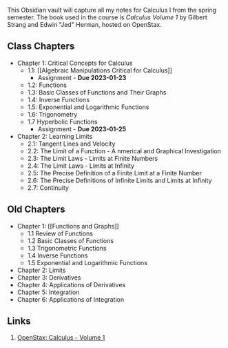 This Obsidian vault will capture all my notes for Calculus I from the spring semester. The book used in the course is _Calculus Volume 1_ by Gilbert Strang and Edwin "Jed" Herman, hosted on OpenStax.

## Class Chapters

- Chapter 1: Critical Concepts for Calculus
	- 1.1: [[Algebraic Manipulations Critical for Calculus]]
		- Assignment - **Due 2023-01-23**
	- 1.2: Functions
	- 1.3: Basic Classes of Functions and Their Graphs
	- 1.4: Inverse Functions
	- 1.5: Exponential and Logarithmic Functions
	- 1.6: Trigonometry
	- 1.7 Hyperbolic Functions
		- Assignment - **Due 2023-01-25**
- Chapter 2: Learning Limits
	- 2.1: Tangent Lines and Velocity
	- 2.2: The Limit of a Function - A nmerical and Graphical Investigation
	- 2.3: The Limit Laws - Limits at Finite Numbers
	- 2.4: The Limit Laws - Limits at Infinity
	- 2.5: The Precise Definition of a Finite Limit at a Finite Number
	- 2.6: The Precise Definitions of Infinite Limits and Limits at Infinity
	- 2.7: Continuity

## Old Chapters

- Chapter 1: [[Functions and Graphs]]
	- 1.1 Review of Functions
	- 1.2 Basic Classes of Functions
	- 1.3 Trigonometric Functions
	- 1.4 Inverse Functions
	- 1.5 Exponential and Logarithmic Functions
- Chapter 2: Limits
- Chapter 3: Derivatives
- Chapter 4: Applications of Derivatives
- Chapter 5: Integration
- Chapter 6: Applications of Integration

## Links

1. [OpenStax: Calculus - Volume 1](https://openstax.org/details/books/calculus-volume-1)
